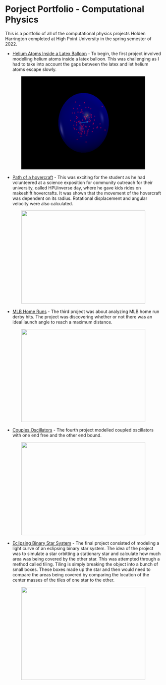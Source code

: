 # Porject Portfolio - Computational Physics

This is a portfolio of all of the computational physics projects Holden Harrington completed at High Point University in the spring semester of 2022.  

* [Helium Atoms Inside a Latex Balloon](https://github.com/HPUPhysics-PHY2200-S22/00-project-Holden-Harrington.git) - To begin, the first project involved modelling helium atoms inside a latex balloon.  This was challenging as I had to take into account the gaps between the latex and let helium atoms escape slowly.

<p align="center">
  <img 
    width="400"
    height="300"
    src="00-Picture.png"
  >
</p>

* [Path of a hovercraft](https://github.com/HPUPhysics-PHY2200-S22/01-project-Holden-Harrington.git) -  This was exciting for the student as he had volunteered at a science exposition for community outreach for their university, called HPUinverse day, where he gave kids rides on makeshift hovercrafts.  It was shown that the movement of the hovercraft was dependent on its radius.  Rotational displacement and angular velocity were also calculated.

<p align="center">
  <img 
    width="400"
    height="300"
    src="01-Picture.jpg"
  >
</p>

* [MLB Home Runs](https://github.com/HPUPhysics-PHY2200-S22/02-project-Holden-Harrington.git) - The third project was about analyzing MLB home run derby hits.  The project was discovering whether or not there was an ideal launch angle to reach a maximum distance.

<p align="center">
  <img 
    width="400"
    height="300"
    src="02-Picture.jpg"
  >
</p>

* [Couples Oscillators](<https://github.com/HPUPhysics-PHY2200-S22/03-project-Holden-Harrington.git>) - The fourth project modelled coupled oscillators with one end free and the other end bound.

<p align="center">
  <img 
    width="400"
    height="300"
    src="03-Picture.jpg"
  >
</p>

* [Eclipsing Binary Star System](<https://github.com/Holden-Harrington/Final_Portfolio_Computational_Physics/blob/main/Final-Project-Holden_Harrington.ipynb>) - The final project consisted of modeling a light curve of an eclipsing binary star system.  The idea of the project was to simulate a star orbitting a stationary star and calculate how much area was being covered by the other star.  This was attempted through a method called tiling.  Tiling is simply breaking the object into a bunch of small boxes.  These boxes made up the star and then would need to compare the areas being covered by comparing the location of the center masses of the tiles of one star to the other.

<p align="center">
  <img 
    width="400"
    height="300"
    src="04-Picture.jpg"
  >
</p>
